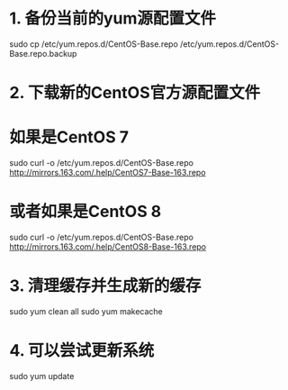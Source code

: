 # 1. 备份当前的yum源配置文件
sudo cp /etc/yum.repos.d/CentOS-Base.repo /etc/yum.repos.d/CentOS-Base.repo.backup

# 2. 下载新的CentOS官方源配置文件
# 如果是CentOS 7
sudo curl -o /etc/yum.repos.d/CentOS-Base.repo http://mirrors.163.com/.help/CentOS7-Base-163.repo
# 或者如果是CentOS 8
sudo curl -o /etc/yum.repos.d/CentOS-Base.repo http://mirrors.163.com/.help/CentOS8-Base-163.repo

# 3. 清理缓存并生成新的缓存
sudo yum clean all
sudo yum makecache

# 4. 可以尝试更新系统
sudo yum update